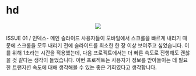 # hd
<p align="center">
  <img src="![mosaXr6I77](https://github.com/l08sw4/hd/assets/150978908/3ff296a2-5848-4885-b0aa-4b783a7ae531)">
</p>
ISSUE 01 / 인덱스- 메인 슬라이드
사용자들이 모바일에서 스크롤을 빠르게 내리기 때문에
스크롤을 모두 내리기 전에 슬라이드를 최소한 한 장 이상 보여주고 싶었습니다. 
이를 위해 1초라는 시간을 적용했는데, 다음 프로젝트에서는 더 빠른 속도로 진행해도 괜찮을 것 같다는 생각이 들었습니다. 
이번 프로젝트는 사용자가 정보를 받아들이는 데 필요한 트랜지션 속도에 대해 생각해볼 수 있는 좋은 기회였다고 생각합니다.
